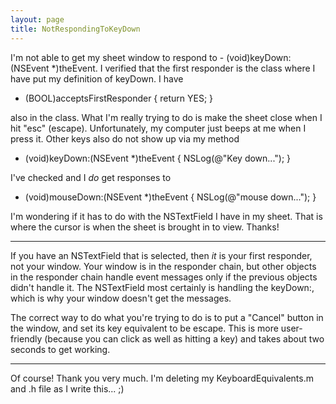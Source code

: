 ```yaml
---
layout: page
title: NotRespondingToKeyDown
---
```


I'm not able to get my sheet window to respond to - (void)keyDown:(NSEvent *)theEvent.  I verified that the first responder is the class where I have put my definition of keyDown.  I have

- (BOOL)acceptsFirstResponder {
    return YES;
}

also in the class.  What I'm really trying to do is make the sheet close when I hit "esc" (escape).  Unfortunately, my computer just beeps at me when I press it.  Other keys also do not show up via my method

- (void)keyDown:(NSEvent *)theEvent {
	NSLog(@"Key down...");
}

I've checked and I *do* get responses to 

- (void)mouseDown:(NSEvent *)theEvent {
	NSLog(@"mouse down...");
}

I'm wondering if it has to do with the NSTextField I have in my sheet.  That is where the cursor is when the sheet is brought in to view.  Thanks!

----

If you have an NSTextField that is selected, then *it* is your first responder, not your window. Your window is in the responder chain, but other objects in the responder chain handle event messages only if the previous objects didn't handle it. The NSTextField most certainly is handling the keyDown:, which is why your window doesn't get the messages.

The correct way to do what you're trying to do is to put a "Cancel" button in the window, and set its key equivalent to be escape. This is more user-friendly (because you can click as well as hitting a key) and takes about two seconds to get working.

----

Of course!  Thank you very much.  I'm deleting my KeyboardEquivalents.m and .h file as I write this... ;)

